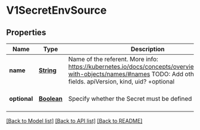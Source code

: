 # V1SecretEnvSource
## Properties

Name | Type | Description | Notes
------------ | ------------- | ------------- | -------------
**name** | [**String**](string.md) | Name of the referent. More info: https://kubernetes.io/docs/concepts/overview/working-with-objects/names/#names TODO: Add other useful fields. apiVersion, kind, uid? +optional | [optional] [default to null]
**optional** | [**Boolean**](boolean.md) | Specify whether the Secret must be defined +optional | [optional] [default to null]

[[Back to Model list]](../README.md#documentation-for-models) [[Back to API list]](../README.md#documentation-for-api-endpoints) [[Back to README]](../README.md)

